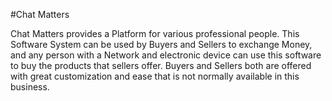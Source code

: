 #Chat Matters

Chat Matters provides a Platform for various professional people. This Software System can be used by Buyers and Sellers to exchange Money, and any person with a Network and electronic device can use this software to buy the products that sellers offer. Buyers and Sellers both are offered with great customization and ease that is not normally available in this business.
